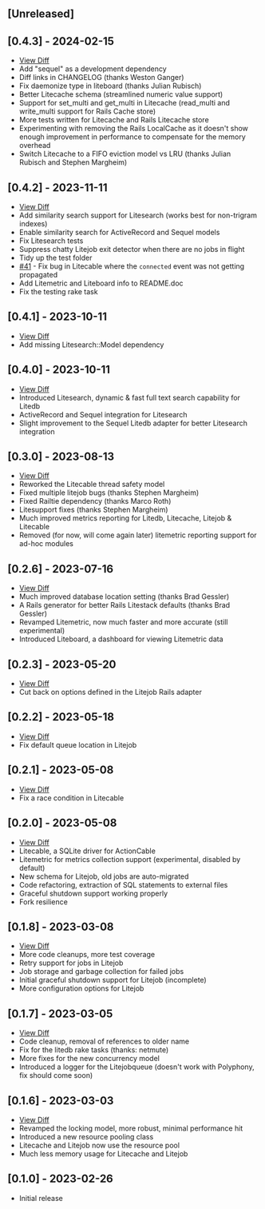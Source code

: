 ## [Unreleased]

## [0.4.3] - 2024-02-15

- [View Diff](https://github.com/oldmoe/litestack/compare/v0.4.1...master)
- Add "sequel" as a development dependency
- Diff links in CHANGELOG (thanks Weston Ganger)
- Fix daemonize type in liteboard (thanks Julian Rubisch)
- Better Litecache schema (streamlined numeric value support)
- Support for set_multi and get_multi in Litecache (read_multi and write_multi support for Rails Cache store)
- More tests written for Litecache and Rails Litecache store
- Experimenting with removing the Rails LocalCache as it doesn't show enough improvement in performance to compensate for the memory overhead
- Switch Litecache to a FIFO eviction model vs LRU (thanks Julian Rubisch and Stephen Margheim)

## [0.4.2] - 2023-11-11

- [View Diff](https://github.com/oldmoe/litestack/compare/v0.4.1...v0.4.2)
- Add similarity search support for Litesearch (works best for non-trigram indexes)
- Enable similarity search for ActiveRecord and Sequel models
- Fix Litesearch tests
- Suppress chatty Litejob exit detector when there are no jobs in flight
- Tidy up the test folder
- [#41](https://github.com/oldmoe/litestack/pull/41) - Fix bug in Litecable where the `connected` event was not getting propagated
- Add Litemetric and Liteboard info to README.doc
- Fix the testing rake task

## [0.4.1] - 2023-10-11

- [View Diff](https://github.com/oldmoe/litestack/compare/v0.4.0...v0.4.1)
- Add missing Litesearch::Model dependency

## [0.4.0] - 2023-10-11

- [View Diff](https://github.com/oldmoe/litestack/compare/v0.3.0...v0.4.0)
- Introduced Litesearch, dynamic & fast full text search capability for Litedb
- ActiveRecord and Sequel integration for Litesearch
- Slight improvement to the Sequel Litedb adapter for better Litesearch integration

## [0.3.0] - 2023-08-13

- [View Diff](https://github.com/oldmoe/litestack/compare/v0.2.6...v0.3.0)
- Reworked the Litecable thread safety model
- Fixed multiple litejob bugs (thanks Stephen Margheim)
- Fixed Railtie dependency (thanks Marco Roth)
- Litesupport fixes (thanks Stephen Margheim)
- Much improved metrics reporting for Litedb, Litecache, Litejob & Litecable
- Removed (for now, will come again later) litemetric reporting support for ad-hoc modules

## [0.2.6] - 2023-07-16

- [View Diff](https://github.com/oldmoe/litestack/compare/v0.2.3...v0.2.6)
- Much improved database location setting (thanks Brad Gessler)
- A Rails generator for better Rails Litestack defaults (thanks Brad Gessler)
- Revamped Litemetric, now much faster and more accurate (still experimental)
- Introduced Liteboard, a dashboard for viewing Litemetric data

## [0.2.3] - 2023-05-20

- [View Diff](https://github.com/oldmoe/litestack/compare/v0.2.2...v0.2.3)
- Cut back on options defined in the Litejob Rails adapter

## [0.2.2] - 2023-05-18

- [View Diff](https://github.com/oldmoe/litestack/compare/v0.2.1...v0.2.2)
- Fix default queue location in Litejob


## [0.2.1] - 2023-05-08

- [View Diff](https://github.com/oldmoe/litestack/compare/v0.2.0...v0.2.1)
- Fix a race condition in Litecable

## [0.2.0] - 2023-05-08

- [View Diff](https://github.com/oldmoe/litestack/compare/v0.1.8...v0.2.0)
- Litecable, a SQLite driver for ActionCable
- Litemetric for metrics collection support (experimental, disabled by default)
- New schema for Litejob, old jobs are auto-migrated
- Code refactoring, extraction of SQL statements to external files
- Graceful shutdown support working properly
- Fork resilience

## [0.1.8] - 2023-03-08

- [View Diff](https://github.com/oldmoe/litestack/compare/v0.1.7...v0.1.8)
- More code cleanups, more test coverage
- Retry support for jobs in Litejob
- Job storage and garbage collection for failed jobs
- Initial graceful shutdown support for Litejob (incomplete)
- More configuration options for Litejob

## [0.1.7] - 2023-03-05

- [View Diff](https://github.com/oldmoe/litestack/compare/v0.1.6...v0.1.7)
- Code cleanup, removal of references to older name
- Fix for the litedb rake tasks (thanks: netmute)
- More fixes for the new concurrency model
- Introduced a logger for the Litejobqueue (doesn't work with Polyphony, fix should come soon)

## [0.1.6] - 2023-03-03

- [View Diff](https://github.com/oldmoe/litestack/compare/v0.1.0...v0.1.6)
- Revamped the locking model, more robust, minimal performance hit
- Introduced a new resource pooling class
- Litecache and Litejob now use the resource pool
- Much less memory usage for Litecache and Litejob

## [0.1.0] - 2023-02-26

- Initial release

